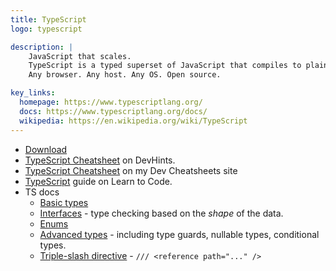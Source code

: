 ```yaml
---
title: TypeScript
logo: typescript

description: |
    JavaScript that scales.
    TypeScript is a typed superset of JavaScript that compiles to plain JavaScript.
    Any browser. Any host. Any OS. Open source.

key_links:
  homepage: https://www.typescriptlang.org/
  docs: https://www.typescriptlang.org/docs/
  wikipedia: https://en.wikipedia.org/wiki/TypeScript
---
```


- [Download](https://www.typescriptlang.org/download)
- [TypeScript Cheatsheet](https://devhints.io/typescript) on DevHints.
- [TypeScript Cheatsheet](https://michaelcurrin.github.io/dev-cheatsheets/cheatsheets/typescript/) on my Dev Cheatsheets site
- [TypeScript](https://github.com/MichaelCurrin/learn-to-code/tree/master/en/topics/scripting_languages/TypeScript) guide on Learn to Code.
- TS docs
    - [Basic types](https://www.typescriptlang.org/docs/handbook/basic-types.html)
    - [Interfaces](https://www.typescriptlang.org/docs/handbook/interfaces.html) - type checking based on the _shape_ of the data.
    - [Enums](https://www.typescriptlang.org/docs/handbook/enums.html)
    - [Advanced types](https://www.typescriptlang.org/docs/handbook/advanced-types.html) - including type guards, nullable types, conditional types.
    - [Triple-slash directive](https://www.typescriptlang.org/docs/handbook/triple-slash-directives.html) - `/// <reference path="..." />`
